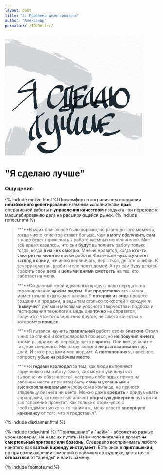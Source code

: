 ```yaml
---
layout: post
title: "3. Проблема делегирования"
author: "Александр"
permalink: /IDoBetter/
---
```

!["Я сделаю это лучше"](/_img/3.jpg)
# "Я сделаю лучше"

### Ощущения
{% include motive.html %}Дискомфорт в пограничном состоянии **неизбежного делегирования** наёмным исполнителям **прав** оперативной работы и **управления качеством** продукта при переходе к масштабированию дела на расширяющийся рынок.
{% include reflect.html %}
>**"**В моих планах всё было хорошо, но ровно до того момента, когда число клиентов станет больше, чем **я могу обслужить сам** и надо будет привлекать к работе наёмных исполнителей. Мне всё время казалось, что они **будут** выполнять работу только тогда, когда **я на них смотрю**. Мне не нравится, когда **кто-то смотрит на меня** во время работы. Физически **чувствую этот взгляд в спину**, начинаю нервничать, дергаться, делать ошибки. К вечеру измотан, разбит и еле ползу домой. А тут сам буду должен бросить свои дела и **целыми днями смотреть** на тех, кто работает на меня.

>**"**Созданный мной идеальный продукт надо передать на тиражирование **чужим людям**. Как **представлю** это - меня моментально охватывает паника. Я **потеряю из вида** процесс создания и продажи, а ведь там столько тонкостей и каждую я "**вымучил**" днями и месяцами упорного творчества и подбора и тестирования технологий. Ведь они **точно** не справятся, получится что-то совершенно другое, не такого качества к которому **я пришел**. 

 >**"**Я пытался научить **правильной** работе своих **близких**. Стоял у них за спиной и контролировал процесс, но **не получил ничего**, кроме раздражения переходящего в **ярость**. Они **всё** делали не так, как следовало. Мы разругались и **не разговаривали** пару дней. И это с родными мне людьми. А **посторонних** я, наверное, попросту **убью на рабочем месте**.

 >**"**Я **годами наблюдал** за тем, как люди выполняют порученную им работу. Знаю, как можно увильнуть от выполнения обязанностей, устроить себе отдых прямо на рабочем месте и при этом быть **самым успешным и высокооплачиваемым** человеком в команде, не принося владельцу бизнеса ни цента. Можно даже **вредить** и придумывать оправдания, которые выставляют **открытую диверсию** чуть ли ни как "спасение проекта". Как только я столкнулся с необходимостью кого-то нанимать, меня просто **вывернуло наизнанку** от того, что я представил".  

{% include disclaimer.html %}

{% include today.html %} "Приглашение" и "найм" - абсолютно разные урони доверия. Не надо их путать. Найм исполнителей в проект **не смертельный приговор или болезнь**. Следовало воспринимать любого нанятого как **взятый в аренду инструмент**. Есть риск  в **приглашении**, но при возникновении сомнений в наёмном сотруднике, достаточно **отказаться** от "аренды" и найти замену. 

{% include footnote.md %}
